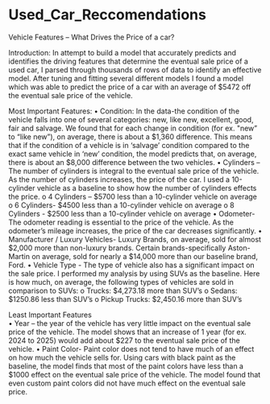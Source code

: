# Used_Car_Reccomendations
Vehicle Features – What Drives the Price of a car?
 
Introduction: In attempt to build a model that accurately predicts and identifies the driving features that determine the eventual sale price of a used car, I parsed through thousands of rows of data to identify an effective model.
After tuning and fitting several different models I found a model which was able to predict the price of a car with an average of $5472 off the eventual sale price of the vehicle. 

Most Important Features:
•	Condition: In the data-the condition of the vehicle falls into one of several categories: new, like new, excellent, good, fair and salvage. We found that for each change in condition (for ex. "new” to “like new”), on average, there is about a $1,360 difference. This means that if the condition of a vehicle is in ‘salvage’ condition compared to the exact same vehicle in ‘new’ condition, the model predicts that, on average, there is about an $8,000 difference between the two vehicles.
•	Cylinders – The number of cylinders is integral to the eventual sale price of the vehicle. As the number of cylinders increases, the price of the car.
              I used a 10-cylinder vehicle as a baseline to show how the number of cylinders effects the price.
                  o	4 Cylinders – $5700 less than a 10-cylinder vehicle on average
                  o	6 Cylinders- $4500 less than a 10-cylinder vehicle on average
                  o	8 Cylinders - $2500 less than a 10-cylinder vehicle on average
•	Odometer- The odometer reading is essential to the price of the vehicle. As the odometer’s mileage increases, the price of the car decreases significantly.
•	Manufacturer / Luxury Vehicles- Luxury Brands, on average, sold for almost $2,000 more than non-luxury brands. 
                                  Certain brands-specifically Aston-Martin on average, sold for nearly a $14,000 more than our baseline brand, Ford.
•	Vehicle Type - The type of vehicle also has a significant impact on the sale price. I performed my analysis by using SUVs as the baseline. 
                  Here is how much, on average, the following types of vehicles are sold in comparison to SUVs: 
                                    o	Trucks: $4,273.18 more than SUV’s
                                    o	Sedans: $1250.86 less than SUV’s
                                    o	Pickup Trucks: $2,450.16 more than SUV’s
      
Least Important Features	
    •	Year – the year of the vehicle has very little impact on the eventual sale price of the vehicle. The model shows that an increase of 1 year (for ex. 2024 to 2025) would add about $227 to the eventual sale price of the vehicle.
    •	Paint Color- Paint color does not tend to have much of an effect on how much the vehicle sells for. Using cars with black paint as the baseline, the model finds that most of the paint colors have less than a $1000 effect on the eventual sale price of the vehicle. The model found that even custom paint colors did not have much effect on the eventual sale price.

 



